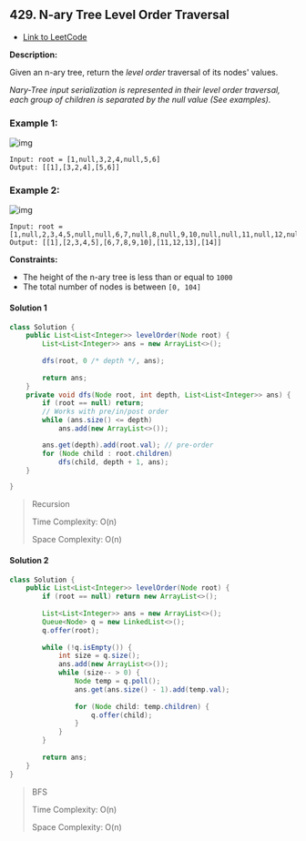## 429. N-ary Tree Level Order Traversal

- [Link to LeetCode](https://leetcode.com/problems/n-ary-tree-level-order-traversal/)

**Description:**



Given an n-ary tree, return the *level order* traversal of its nodes' values.

*Nary-Tree input serialization is represented in their level order traversal, each group of children is separated by the null value (See examples).*



<!-- tabs:start -->

### **Example 1:**

![img](https://assets.leetcode.com/uploads/2018/10/12/narytreeexample.png)

```
Input: root = [1,null,3,2,4,null,5,6]
Output: [[1],[3,2,4],[5,6]]
```

### **Example 2:**

![img](https://assets.leetcode.com/uploads/2019/11/08/sample_4_964.png)

```
Input: root = [1,null,2,3,4,5,null,null,6,7,null,8,null,9,10,null,null,11,null,12,null,13,null,null,14]
Output: [[1],[2,3,4,5],[6,7,8,9,10],[11,12,13],[14]]
```

<!-- tabs:end -->



**Constraints:**

- The height of the n-ary tree is less than or equal to `1000`
- The total number of nodes is between `[0, 104]`



<!-- tabs:start -->

#### **Solution 1**



```java
class Solution {
    public List<List<Integer>> levelOrder(Node root) {
        List<List<Integer>> ans = new ArrayList<>();
        
        dfs(root, 0 /* depth */, ans);
        
        return ans;
    }
    private void dfs(Node root, int depth, List<List<Integer>> ans) {
        if (root == null) return;
        // Works with pre/in/post order
        while (ans.size() <= depth) 
            ans.add(new ArrayList<>());

        ans.get(depth).add(root.val); // pre-order
        for (Node child : root.children)
            dfs(child, depth + 1, ans);
    }

}
```



> Recursion
>
> 
>
> Time Complexity: O(n)
>
> 
>
> Space Complexity: O(n)



#### **Solution 2**



```java
class Solution {
    public List<List<Integer>> levelOrder(Node root) {
        if (root == null) return new ArrayList<>();
        
        List<List<Integer>> ans = new ArrayList<>();
        Queue<Node> q = new LinkedList<>();
        q.offer(root);
        
        while (!q.isEmpty()) {
            int size = q.size();
            ans.add(new ArrayList<>());
            while (size-- > 0) {
                Node temp = q.poll();
                ans.get(ans.size() - 1).add(temp.val);
                
                for (Node child: temp.children) {
                    q.offer(child);
                }
            }         
        }
        
        return ans;
    }
}
```



> BFS
>
> 
>
> Time Complexity: O(n)
>
> 
>
> Space Complexity: O(n)



<!-- tabs:end -->



